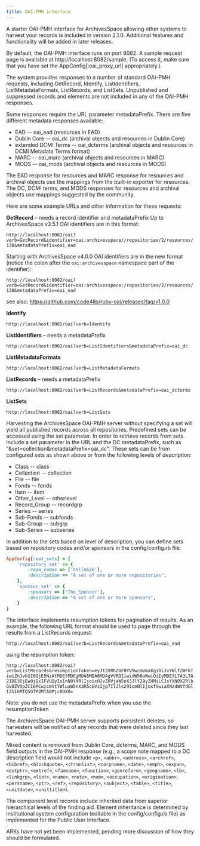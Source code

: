 ```yaml
---
title: OAI-PMH interface
---
```


A starter OAI-PMH interface for ArchivesSpace allowing other systems to harvest
your records is included in version 2.1.0. Additional features and functionality
will be added in later releases.

By default, the OAI-PMH interface runs on port 8082. A sample request page is
available at http://localhost:8082/sample. (To access it, make sure that you
have set the AppConfig[:oai_proxy_url] appropriately.)

The system provides responses to a number of standard OAI-PMH requests,
including GetRecord, Identify, ListIdentifiers, ListMetadataFormats,
ListRecords, and ListSets. Unpublished and suppressed records and elements are
not included in any of the OAI-PMH responses.

Some responses require the URL parameter metadataPrefix. There are five
different metadata responses available:

- EAD -- oai_ead (resources in EAD)
- Dublin Core -- oai_dc (archival objects and resources in Dublin Core)
- extended DCMI Terms -- oai_dcterms (archival objects and resources in DCMI Metadata Terms format)
- MARC -- oai_marc (archival objects and resources in MARC)
- MODS -- oai_mods (archival objects and resources in MODS)

The EAD response for resources and MARC response for resources and archival
objects use the mappings from the built-in exporter for resources. The DC,
DCMI terms, and MODS responses for resources and archival objects use mappings
suggested by the community.

Here are some example URLs and other information for these requests:

**GetRecord** – needs a record identifier and metadataPrefix
Up to ArchivesSpace v3.5.1 OAI identifiers are in this format:

`http://localhost:8082/oai?verb=GetRecord&identifier=oai:archivesspace//repositories/2/resources/138&metadataPrefix=oai_ead`

Starting with ArchivesSpace v4.0.0 OAI identifiers are in the new format (notice the colon after the `oai:archivesspace` namespace part of the identifier):

`http://localhost:8082/oai?verb=GetRecord&identifier=oai:archivesspace:/repositories/2/resources/138&metadataPrefix=oai_ead`

see also: https://github.com/code4lib/ruby-oai/releases/tag/v1.0.0

**Identify**

`http://localhost:8082/oai?verb=Identify`

**ListIdentifiers** – needs a metadataPrefix

`http://localhost:8082/oai?verb=ListIdentifiers&metadataPrefix=oai_dc`

**ListMetadataFormats**

`http://localhost:8082/oai?verb=ListMetadataFormats`

**ListRecords** – needs a metadataPrefix

`http://localhost:8082/oai?verb=ListRecords&metadataPrefix=oai_dcterms`

**ListSets**

`http://localhost:8082/oai?verb=ListSets`

Harvesting the ArchivesSpace OAI-PMH server without specifying a set will yield
all published records across all repositories.
Predefined sets can be accessed using the set parameter. In order to retrieve
records from sets include a set parameter in the URL and the DC metadataPrefix,
such as "&set=collection&metadataPrefix=oai_dc". These sets can be from
configured sets as shown above or from the following levels of description:

- Class -- class
- Collection -- collection
- File -- file
- Fonds -- fonds
- Item -- item
- Other_Level -- otherlevel
- Record_Group -- recordgrp
- Series -- series
- Sub-Fonds -- subfonds
- Sub-Group -- subgrp
- Sub-Series -- subseries

In addition to the sets based on level of description, you can define sets
based on repository codes and/or sponsors in the config/config.rb file:
```ruby
AppConfig[:oai_sets] = {
    'repository_set' => {
        :repo_codes => ['hello626'],
        :description => "A set of one or more repositories",
    },
    'sponsor_set' => {
        :sponsors => ['The_Sponsor'],
        :description => "A set of one or more sponsors",
    }
}
```

The interface implements resumption tokens for pagination of results. As an
example, the following URL format should be used to page through the results
from a ListRecords request:

`http://localhost:8082/oai?verb=ListRecords&metadataPrefix=oai_ead`

using the resumption token:

`http://localhost:8082/oai?verb=ListRecords&resumptionToken=eyJtZXRhZGF0YV9wcmVmaXgiOiJvYWlfZWFkIiwiZnJvbSI6IjE5NzAtMDEtMDEgMDA6MDA6MDAgVVRDIiwidW50aWwiOiIyMDE3LTA3LTA2IDE3OjEwOjQxIFVUQyIsInN0YXRlIjoicHJvZHVjaW5nX3JlY29yZHMiLCJsYXN0X2RlbGV0ZV9pZCI6MCwicmVtYWluaW5nX3R5cGVzIjp7IlJlc291cmNlIjoxfSwiaXNzdWVfdGltZSI6MTQ5OTM2MTA0Mjc0OX0=`

Note: you do not use the metadataPrefix when you use the resumptionToken

The ArchivesSpace OAI-PMH server supports persistent deletes, so harvesters
will be notified of any records that were deleted since
they last harvested.

Mixed content is removed from Dublin Core, dcterms, MARC, and MODS field outputs
in the OAI-PMH response (e.g., a scope note mapped to a DC description field
would not include `<p>`, `<abbr>`, `<address>`, `<archref>`, `<bibref>`, `<blockquote>`,
`<chronlist>`, `<corpname>`, `<date>`, `<emph>`, `<expan>`, `<extptr>`, `<extref>`,
`<famname>`, `<function>`, `<genreform>`, `<geogname>`, `<lb>`, `<linkgrp>`, `<list>`,
`<name>`, `<note>`, `<num>`, `<occupation>`, `<origination>`, `<persname>`, `<ptr>`, `<ref>`, `<repository>`, `<subject>`, `<table>`, `<title>`, `<unitdate>`, `<unittitle>`).

The component level records include inherited data from superior hierarchical
levels of the finding aid. Element inheritance is determined by institutional
system configuration (editable in the config/config.rb file) as implemented for
the Public User Interface.

ARKs have not yet been implemented, pending more discussion of how they should
be formulated.
